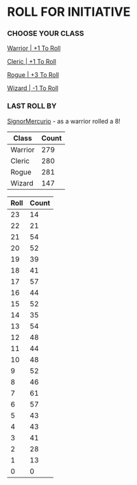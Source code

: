 # ROLL FOR INITIATIVE
### CHOOSE YOUR CLASS

[Warrior | +1 To Roll](https://github.com/benjaminsampica/benjaminsampica/issues/new?title=roll%7Cwarrior&body=Just+click+%27Submit+new+issue%27.)

[Cleric | +1 To Roll](https://github.com/benjaminsampica/benjaminsampica/issues/new?title=roll%7Ccleric&body=Just+click+%27Submit+new+issue%27.)

[Rogue | +3 To Roll](https://github.com/benjaminsampica/benjaminsampica/issues/new?title=roll%7Crogue&body=Just+click+%27Submit+new+issue%27.)

[Wizard | -1 To Roll](https://github.com/benjaminsampica/benjaminsampica/issues/new?title=roll%7Cwizard&body=Just+click+%27Submit+new+issue%27.)
### LAST ROLL BY
[SignorMercurio](https://www.github.com/SignorMercurio) - as a warrior rolled a 8!

|Class|Count|
|-|-|
|Warrior|279|
|Cleric|280|
|Rogue|281|
|Wizard|147|

|Roll|Count|
|-|-|
|23|14
|22|21
|21|54
|20|52
|19|39
|18|41
|17|57
|16|44
|15|52
|14|35
|13|54
|12|48
|11|44
|10|48
|9|52
|8|46
|7|61
|6|57
|5|43
|4|43
|3|41
|2|28
|1|13
|0|0
